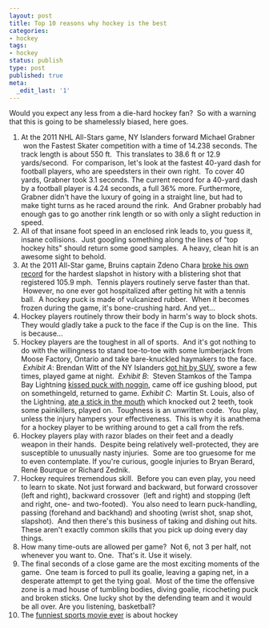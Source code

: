 ```yaml
---
layout: post
title: Top 10 reasons why hockey is the best
categories:
- hockey
tags:
- hockey
status: publish
type: post
published: true
meta:
  _edit_last: '1'
---
```

Would you expect any less from a die-hard hockey fan?  So with a warning that this is going to be shamelessly biased, here goes.

1. At the 2011 NHL All-Stars game, NY Islanders forward Michael Grabner  won the Fastest Skater competition with a time of 14.238 seconds. The track length is about 550 ft.  This translates to 38.6 ft or 12.9 yards/second.  For comparison, let's look at the fastest 40-yard dash for football players, who are speedsters in their own right.  To cover 40 yards, Grabner took 3.1 seconds. The current record for a 40-yard dash by a football player is 4.24 seconds, a full 36% more. Furthermore, Grabner didn't have the luxury of going in a straight line, but had to make tight turns as he raced around the rink.  And Grabner probably had enough gas to go another rink length or so with only a slight reduction in speed.
1. All of that insane foot speed in an enclosed rink leads to, you guess it, insane collisions.  Just googling something along the lines of "top hockey hits" should return some good samples.  A heavy, clean hit is an awesome sight to behold.
1. At the 2011 All-Star game, Bruins captain Zdeno Chara [broke his own record](http://www.nhl.com/ice/news.htm?id=551036) for the hardest slapshot in history with a blistering shot that registered 105.9 mph.  Tennis players routinely serve faster than that.  However, no one ever got hospitalized after getting hit with a tennis ball.  A hockey puck is made of vulcanized rubber.  When it becomes frozen during the game, it's bone-crushing hard. And yet...
1. Hockey players routinely throw their body in harm's way to block shots. They would gladly take a puck to the face if the Cup is on the line.  This is because...
1. Hockey players are the toughest in all of sports.  And it's got nothing to do with the willingness to stand toe-to-toe with some lumberjack from Moose Factory, Ontario and take bare-knuckled haymakers to the face.  *Exhibit A*: Brendan Witt of the NY Islanders [got hit by SUV](http://www.tsn.ca/nhl/story/?id=301565), swore a few times, played game at night.  *Exhibit B*:  Steven Stamkos of the Tampa Bay Lightning [kissed puck with noggin](http://thebiglead.com/index.php/2011/05/27/steven-stamkos-takes-a-puck-to-the-face/), came off ice gushing blood, put on somethingeld, returned to game. *Exhibit C*:  Martin St. Louis, also of the Lightning, [ate a stick in the mouth](http://www.montrealgazette.com/health/Players+grin+bear/4829144/story.html) which knocked out 2 teeth, took some painkillers, played on.  Toughness is an unwritten code.  You play, unless the injury hampers your effectiveness.  This is why it is anathema for a hockey player to be writhing around to get a call from the refs.
1. Hockey players play with razor blades on their feet and a deadly weapon in their hands.  Despite being relatively well-protected, they are susceptible to unusually nasty injuries.  Some are too gruesome for me to even contemplate. If you're curious, google injuries to Bryan Berard, René Bourque or Richard Zednik.
1. Hockey requires tremendous skill.  Before you can even play, you need to learn to skate. Not just forward and backward, but forward crossover (left and right), backward crossover  (left and right) and stopping (left and right, one- and two-footed).  You also need to learn puck-handling, passing (forehand and backhand) and shooting (wrist shot, snap shot, slapshot).  And then there's this business of taking and dishing out hits. These aren't exactly common skills that you pick up doing every day things.
1. How many time-outs are allowed per game?  Not 6, not 3 per half, not whenever you want to. One.  That's it. Use it wisely.
1. The final seconds of a close game are the most exciting moments of the game.  One team is forced to pull its goalie, leaving a gaping net, in a desperate attempt to get the tying goal.  Most of the time the offensive zone is a mad house of tumbling bodies, diving goalie, ricocheting puck and broken sticks. One lucky shot by the defending team and it would be all over. Are you listening, basketball?
1. The [funniest sports movie ever](http://en.wikipedia.org/wiki/Slap_Shot_(film)) is about hockey

